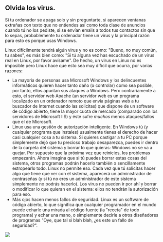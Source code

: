 

<div id="corps">

<h2>Olvida los virus.</h2>

Si tu ordenador se apaga solo y sin preguntarte, si aparecen ventanas extrañas con texto que no entiendes así como toda clase de anuncios cuando tú no los pediste, si se envían emails a todos tus contactos sin que lo sepas, probablemente tu ordenador tiene un virus y la principal razón para esto es porque usas Windows.

Linux difícilmente tendrá algún virus y no es como: "Bueno, no muy común, tu sabes", es más bien como: "Si tú alguna vez has escuchado de un virus real en Linux, por favor avísame". De hecho, un virus en Linux no es imposible pero Linux hace que esto sea muy difícil que ocurra, por varias razones:

<ul>

<li>La mayoría de personas usa Microsoft Windows y los delincuentes informáticos quieren hacer tanto daño (o controlar) como sea posible, por tanto, ellos apuntan sus ataques a Windows. Pero contrariamente a esto, el servidor web Apache (un servidor web es un programa localizado en un ordenador remoto que envía páginas web a tu buscador de Internet cuando las solicitas) que dispone de un software de código abierto, tiene la mayor cuota de mercado (comparado con los servidores de Microsoft IIS) y éste sufre <i>muchos</i> menos ataques/fallos que el de Microsoft.</li>

<li>Linux usa una gestión de autorización inteligente. En Windows tú (y cualquier programa que instales) usualmente tienes el derecho de hacer casi cualquier cosa a tu sistema. Si quieres castigar a tu PC porque simplemente dejó que tu precioso trabajo desaparezca, puedes ir dentro de la carpeta del sistema y borrar lo que quieras: Windows no se va a quejar. Por supuesto que la próxima vez que reinicies, los problemas empezarán. Ahora imagina que si tú puedes borrar estas cosas del sistema, otros programas podrán hacerlo también o sencillamente estropearlo todo. Linux no permite eso. Cada vez que tú solicitas hacer algo que tiene que ver con el sistema, aparecerá un administrador de contraseñas (y si tú no eres un administrador de este sistema simplemente no podrás hacerlo). Los virus no pueden ir por ahí y borrar o modificar lo que quieran en el sistema: ellos no tendrán la autorización para eso.</li>

<li>Más ojos hacen menos fallos de seguridad. Linux es un software de código abierto, lo que significa que cualquier programador en el mundo puede echarle una mirada al código fuente (la "receta" de todo programa) y echar una mano, o simplemente decirle a otros diseñadores de programas "Oye, que tal si blah blah, ¿es este un fallo de seguridad?".</li>

</ul>


<img src="Images/viruses_thumb.png" />

</div>


